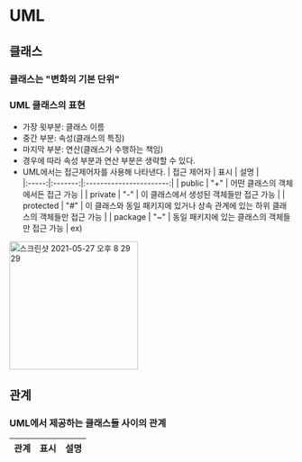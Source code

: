 # UML

## 클래스
### 클래스는 "변화의 기본 단위"
### UML 클래스의 표현
 - 가장 윗부분: 클래스 이름
 - 중간 부분: 속성(클래스의 특징)
 - 마지막 부분: 연산(클래스가 수행하는 책임)
 - 경우에 따라 속성 부분과 연산 부분은 생략할 수 있다.
 - UML에서는 접근제어자를 사용해 나타낸다.
 | 접근 제어자 | 표시 | 설명 |  
 |:-----:|:-------:|:-----------------------:|
 | public | "+" | 어떤 클래스의 객체에서든 접근 가능 |
 | private | "-" | 이 클래스에서 생성된 객체들만 접근 가능 |
 | protected | "#" | 이 클래스와 동일 패키지에 있거나 상속 관계에 있는 하위 클래스의 객체들만 접근 가능 |
 | package | "~" | 동일 패키지에 있는 클래스의 객체들만 접근 가능 |
 ex)
 <img width="228" alt="스크린샷 2021-05-27 오후 8 29 29" src="https://user-images.githubusercontent.com/60125719/119818503-41e52500-bf2a-11eb-8af0-0ff2d8318f3c.png">
 
 ## 관계
 ### UML에서 제공하는 클래스들 사이의 관계
 | 관계 | 표시 | 설명 |  
 |:-----:|:-------:|:-----------------------:|



